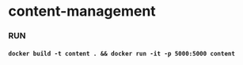 # content-management

### RUN
#### ```docker build -t content . && docker run -it -p 5000:5000 content```